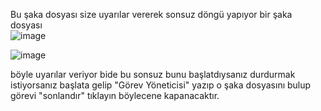 Bu şaka dosyası size uyarılar vererek sonsuz döngü yapıyor bir şaka dosyası  
![image](https://github.com/user-attachments/assets/7dbefd8f-1d7d-425e-807f-1391cfb5e5f6) 

![image](https://github.com/user-attachments/assets/462f8ac4-eaba-4e7b-93f3-462a5baa90a1)

böyle uyarılar veriyor bide bu sonsuz bunu başlatdıysanız durdurmak istiyorsanız başlata gelip "Görev Yöneticisi" yazıp o şaka dosyasını bulup görevi "sonlandır" tıklayın böylecene kapanacaktır.
